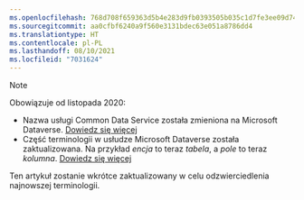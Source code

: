 ```yaml
---
ms.openlocfilehash: 768d708f659363d5b4e283d9fb0393505b035c1d7fe3ee09d74ea17eab87a8f0
ms.sourcegitcommit: aa0cfbf6240a9f560e3131bdec63e051a8786dd4
ms.translationtype: HT
ms.contentlocale: pl-PL
ms.lasthandoff: 08/10/2021
ms.locfileid: "7031624"
---
```

> [!NOTE]
> Obowiązuje od listopada 2020:
> - Nazwa usługi Common Data Service została zmieniona na Microsoft Dataverse. [Dowiedz się więcej](https://aka.ms/PAuAppBlog)
> - Część terminologii w usłudze Microsoft Dataverse została zaktualizowana. Na przykład *encja* to teraz *tabela*, a *pole* to teraz *kolumna*. [Dowiedz się więcej](/powerapps/maker/data-platform/data-platform-intro)
>
> Ten artykuł zostanie wkrótce zaktualizowany w celu odzwierciedlenia najnowszej terminologii.